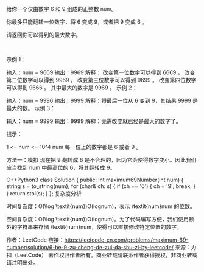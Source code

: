 给你一个仅由数字 6 和 9 组成的正整数 num。

你最多只能翻转一位数字，将 6 变成 9，或者把 9 变成 6 。

请返回你可以得到的最大数字。

 

示例 1：

输入：num = 9669
输出：9969
解释：
改变第一位数字可以得到 6669 。
改变第二位数字可以得到 9969 。
改变第三位数字可以得到 9699 。
改变第四位数字可以得到 9666 。
其中最大的数字是 9969 。
示例 2：

输入：num = 9996
输出：9999
解释：将最后一位从 6 变到 9，其结果 9999 是最大的数。
示例 3：

输入：num = 9999
输出：9999
解释：无需改变就已经是最大的数字了。
 

提示：

1 <= num <= 10^4
num 每一位上的数字都是 6 或者 9 。


方法一：模拟
现在把 9 翻转成 6 是不合理的，因为它会使得数字变小。因此我们应当找到 num 中最高位的 6，将其翻转成 9。

C++Python3
class Solution {
public:
    int maximum69Number(int num) {
        string s = to_string(num);
        for (char& ch: s) {
            if (ch == '6') {
                ch = '9';
                break;
            }
        }
        return stoi(s);
    }
};
复杂度分析

时间复杂度：O(\log \textit{num})O(lognum)，表示 \textit{num}num 的位数。

空间复杂度：O(\log \textit{num})O(lognum)。为了代码编写方便，我们使用额外的字符串来存储 \textit{num}num，使得可以直接修改特定位置的数字。

作者：LeetCode
链接：https://leetcode-cn.com/problems/maximum-69-number/solution/6-he-9-zu-cheng-de-zui-da-shu-zi-by-leetcode/
来源：力扣（LeetCode）
著作权归作者所有。商业转载请联系作者获得授权，非商业转载请注明出处。